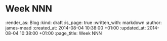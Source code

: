 Week NNN
========

<!-- add content here -->

:render_as: Blog
:kind: draft
:is_page: true
:written_with: markdown
:author: james-mead
:created_at: 2014-08-04 10:38:00 +01:00
:updated_at: 2014-08-04 10:38:00 +01:00
:page_title: Week NNN
